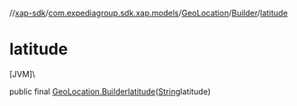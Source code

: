 //[xap-sdk](../../../../index.md)/[com.expediagroup.sdk.xap.models](../../index.md)/[GeoLocation](../index.md)/[Builder](index.md)/[latitude](latitude.md)

# latitude

[JVM]\

public final [GeoLocation.Builder](index.md)[latitude](latitude.md)([String](https://docs.oracle.com/javase/8/docs/api/java/lang/String.html)latitude)
